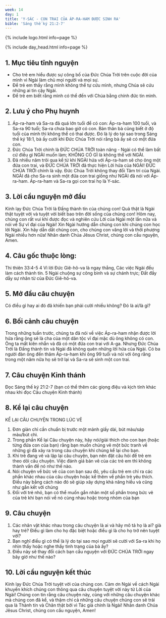 ```yaml
---
week: 14
day: 1
title: 'Y-SÁC - CON TRAI CỦA ÁP-RA-HAM ĐƯỢC SINH RA'
bible: 'Sáng thế ký 21:2-7'
---
```



{% include logo.html info=page %}

{% include day_head.html info=page %}

## 1. Mục tiêu tĩnh nguyện
- Cho trẻ em hiểu được sự công bố của Đức Chúa Trời trên cuộc đời của mình vì Ngài làm chủ mọi người và mọi sự.
- Để trẻ em thấy rằng mình không thể tự cứu mình, nhưng Chúa sẽ cứu những ai tin cậy Ngài.
- Để trẻ em biết rằng mình có thể đến với Chúa bằng chính đức tin mình.

## 2. Lưu ý cho Phụ huynh
1. Áp-ra-ham và Sa-ra đã quá lớn tuổi để có con: Áp-ra-ham 100 tuổi, và Sa-ra 90 tuổi; Sa-ra chưa bao giờ có con. Bản thân bà cũng biết ở độ tuổi của mình thì không thể có thai được. Đó là lý do tại sao trong Sáng thế ký 18:1, bà ấy cười khi Đức Chúa Trời nói rằng bà ấy sẽ có một đứa con.
2. Đức Chúa Trời chính là ĐỨC CHÚA TRỜI toàn năng - Ngài có thể làm bất cứ điều gì NGÀI muốn làm; KHÔNG CÓ GÌ là không thể với NGÀI.
3. Đã nhiều năm trôi qua kể từ khi NGÀI hứa với Áp-ra-ham sẽ cho ông một đứa con trai, và ĐỨC CHÚA TRỜI đã thực hiện Lời hứa của NGÀI! ĐỨC CHÚA TRỜI chính là vậy. Đức Chúa Trời không thay đổi Tâm trí của Ngài. NGÀI đã cho Sa-ra sinh một đứa con trai giống như NGÀI đã nói với Áp-ra-ham. Áp-ra-ham và Sa-ra gọi con trai họ là Y-sác.

## 3. Lời cầu nguyện mở đầu
Kính lạy Đức Chúa Trời là Đấng thành tín của chúng con! Quả thật là Ngài thật tuyệt vời và tuyệt vời biết bao trên đời sống của chúng con! Hôm nay, chúng con rất vui khi được đọc và nghiên cứu Lời của Ngài một lần nữa và nói về Sự vĩ đại của Ngài! Xin Ngài hướng dẫn chúng con khi chúng con học lời Ngài. Xin hãy dẫn dắt chúng con, cho chúng con vâng lời và thời phượng Ngài nhiều hơn nữa! Nhân danh Chúa Jêsus Christ, chúng con cầu nguyện, Amen.

## 4. Câu gốc thuộc lòng:
Thi thiên 33:4-5
4 Vì lời Đức Giê-hô-va là ngay thẳng, Các việc Ngài đều làm cách thành tín. 5 Ngài chuộng sự công bình và sự chánh trực; Đất đầy dẫy sự nhân từ của Đức Giê-hô-va.

## 5. Mở đầu câu chuyện
Có điều gì hay ai đó đã khiến bạn phải cười nhiều không? Đó là ai/là gì?

## 6. Bối cảnh câu chuyện
Trong những tuần trước, chúng ta đã nói về việc Áp-ra-ham nhận được lời hứa rằng ông sẽ là cha của một dân tộc vĩ đại mặc dù ông không có con. Ông ta mất kiên nhẫn và đã có một đứa con trai với A-ga. Nhưng Đức Chúa Trời là Đấng thành tín và Ngài đã không quên những lời hứa của Ngài. Có ba người đàn ông đến thăm Áp-ra-ham khi ông 99 tuổi và nói với ông rằng trong một năm nữa họ sẽ trở lại và Sa-ra sẽ sinh một con trai.

## 7. Câu chuyện Kinh thánh
Đọc Sáng thế ký 21:2-7
(bạn có thể thêm các giọng điệu và kịch tính khác nhau khi đọc Câu chuyện Kinh thánh)
## 8. Kể lại câu chuyện
KỂ LẠI CÂU CHUYỆN TRONG LÚC VẼ
1. Đơn giản chỉ cần chuẩn bị trước một mảnh giấy dài, bút màu/sáp màu/bút chì.
2. Trong phần Kể lại Câu chuyện này, hãy nói/giải thích cho con bạn (hoặc từng đứa con của bạn) rằng bạn muốn chúng vẽ một bức tranh về những gì đã xảy ra trong câu chuyện khi chúng kể lại cho bạn.
3. Khi trẻ đang vẽ và lặp lại câu chuyện, bạn nên đặt câu hỏi để trẻ em theo dõi câu chuyện. Việc đánh giá bản vẽ của các trẻ em thì không thành vấn đề nó như thế nào.
4. Nói chuyện về bức vẽ của con bạn sau đó, yêu cầu trẻ em chỉ ra các phần khác nhau của câu chuyện hoặc kể thêm về phần trẻ yêu thích. Điều này bằng cách nào đó sẽ giúp xây dựng khả năng hiểu và cũng như gắn kết với chúng
5. Đối với trẻ nhỏ, bạn có thể muốn gắn nhãn một số phần trong bức vẽ của trẻ khi bạn nói về nó cùng nhau hoặc trong nhóm của bạn

## 9. Câu chuyện
1. Các nhân vật khác nhau trong câu chuyện là ai và hãy mô tả họ là ai? già hay trẻ? Điều gì làm cho họ đặc biệt hoặc điều gì là cho họ trở nên tuyệt vời?
2. Bạn nghĩ điều gì có thể là lý do tại sao mọi người sẽ cười với Sa-ra khi họ nhìn thấy hoặc nghe thấy tình trạng của bà ấy?
3. Điều này sẽ thay đổi cách bạn cầu nguyện với ĐỨC CHÚA TRỜI ngay bây giờ như thế nào?

## 10. Lời cầu nguyện kết thúc
Kính lạy Đức Chúa Trời tuyệt vời của chúng con. Cảm ơn Ngài về cách Ngài khuyến khích chúng con thông qua câu chuyện tuyệt vời này từ Lời của Ngài! Chúng con tin rằng câu chuyện này, cùng với những câu chuyện khác mà chúng con đã kể, và thậm chí cả những câu chuyện chúng con sẽ trải qua là Thành tín và Chân thật bởi vì Tác giả chính là Ngài! Nhân danh Chúa Jêsus Christ, chúng con cầu nguyện, Amen!
